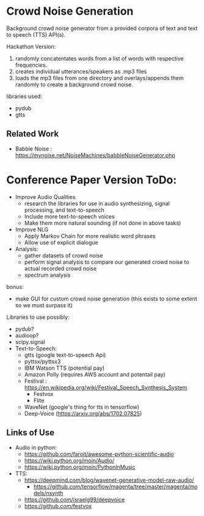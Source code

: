 Crowd Noise Generation
==
Background crowd noise generator from a provided corpora of text and text to speech (TTS) API(s).

Hackathon Version:
1. randomly concatentates words from a list of words with respective frequencies.
2. creates individual utterances/speakers as .mp3 files
3. loads the mp3 files from one directory and overlays/appends them randomly to create a background crowd noise.

libraries used:
- pydub
- gtts

Related Work
--
- Babble Noise : https://mynoise.net/NoiseMachines/babbleNoiseGenerator.php


Conference Paper Version ToDo:
==
+ Improve Audio Qualities
    - research the libraries for use in audio synthesizing, signal processing, and text-to-speech
    - Include more text-to-speech voices
    - Make them more natural sounding (if not done in above tasks)
+ Improve NLG
    - Apply Markov Chain for more realistic word phrases
    - Allow use of explicit dialogue
+ Analysis:
    - gather datasets of crowd noise
    - perform signal analysis to compare our generated crowd noise to actual recorded crowd noise
    - spectrum analysis

bonus:
- make GUI for custom crowd noise generation (this exists to some extent so we must surpass it)

Libraries to use possibly:
- pydub?
- audioop?
- scipy.signal
- Text-to-Speech:
    + gtts (google text-to-speech Api)
    + pyttsx/pyttsx3
    + IBM Watson TTS (potential pay)
    + Amazon Polly (requires AWS account and potentail pay)
    + Festival : https://en.wikipedia.org/wiki/Festival_Speech_Synthesis_System
        - Festvox
        - Flite
    + WaveNet (google's thing for tts in tensorflow)
    + Deep-Voice (https://arxiv.org/abs/1702.07825)

Links of Use
--
- Audio in python:
    + https://github.com/faroit/awesome-python-scientific-audio
    + https://wiki.python.org/moin/Audio/
    + https://wiki.python.org/moin/PythonInMusic
- TTS:
    + https://deepmind.com/blog/wavenet-generative-model-raw-audio/
        - https://github.com/tensorflow/magenta/tree/master/magenta/models/nsynth
    + https://github.com/israelg99/deepvoice
    + https://github.com/festvox
